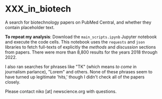 # XXX_in_biotech
A search for biotechnology papers on PubMed Central, and whether they contain placeholder text.

**To repeat my analysis**: Download the `main_scripts.ipynb` Jupyter notebook and execute the code cells. This notebook uses the `requests` and `json` libraries to fetch full-texts of explicitly the _methods_ and _discussion_ sections from papers. There were more than 8,800 results for the years 2018 through 2022.

I also ran searches for phrases like "TK" (which means _to come_ in journalism parlance), "Lorem" and others. None of these phrases seem to have turned up legitimate 'hits,' though I didn't check all of the papers closely.

Please contact niko [at] newscience.org with questions.
